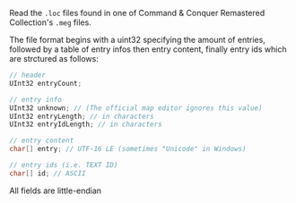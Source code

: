 Read the `.loc` files found in one of Command & Conquer Remastered Collection's `.meg` files.

The file format begins with a uint32 specifying the amount of entries, followed by a table of entry infos then entry content, finally entry ids which are strctured as follows:

```cs
// header
UInt32 entryCount;

// entry info
UInt32 unknown; // (The official map editor ignores this value)
UInt32 entryLength; // in characters
UInt32 entryIdLength; // in characters

// entry content
char[] entry; // UTF-16 LE (sometimes "Unicode" in Windows)

// entry ids (i.e. TEXT ID)
char[] id; // ASCII
```

All fields are little-endian
